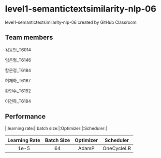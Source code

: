# level1-semantictextsimilarity-nlp-06
level1-semantictextsimilarity-nlp-06 created by GitHub Classroom

## Team members

김동언_T6014

임은형_T6146

함문정_T6184

허재하_T6187

황인수_T6192

이건하_T6194


## Performance

|:learning rate:|:batch size:|:Optimizer:|:Scheduler:|


| **Learning Rate** | **Batch Size** | **Optimizer** | **Scheduler** |
|:--------:|:--------:|:--------:|:--------:|
|1e-5|64|AdamP|OneCycleLR|
